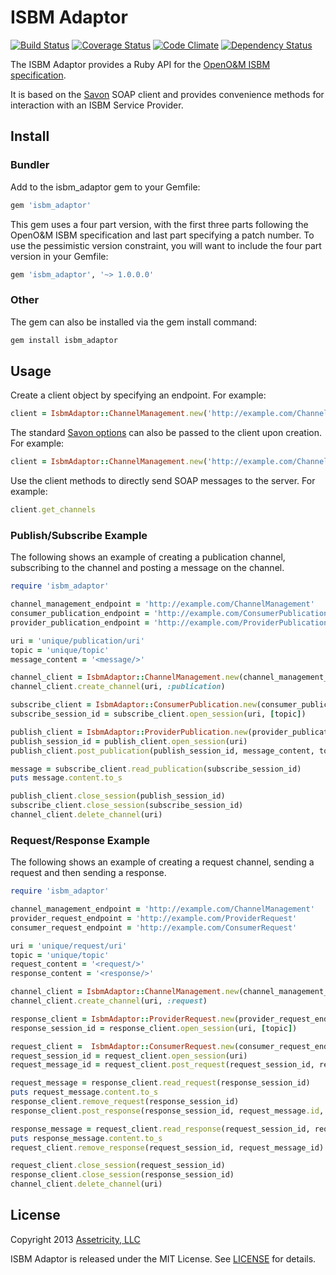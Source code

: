 # ISBM Adaptor

[![Build Status](https://travis-ci.org/assetricity/isbm_adaptor.png)](https://travis-ci.org/assetricity/isbm_adaptor)
[![Coverage Status](https://coveralls.io/repos/assetricity/isbm_adaptor/badge.png?branch=master)](https://coveralls.io/r/assetricity/isbm_adaptor?branch=master)
[![Code Climate](https://codeclimate.com/github/assetricity/isbm_adaptor.png)](https://codeclimate.com/github/assetricity/isbm_adaptor)
[![Dependency Status](https://gemnasium.com/assetricity/isbm_adaptor.png)](https://gemnasium.com/assetricity/isbm_adaptor)

The ISBM Adaptor provides a Ruby API for the [OpenO&M ISBM specification](http://www.mimosa.org/?q=about/what-open-om).

It is based on the [Savon](http://savonrb.com) SOAP client and provides convenience methods for interaction with an ISBM Service Provider.

## Install

### Bundler

Add to the isbm_adaptor gem to your Gemfile:

```ruby
gem 'isbm_adaptor'
```

This gem uses a four part version, with the first three parts following the OpenO&M ISBM specification and last part specifying a patch number. To use the pessimistic version constraint, you will want to include the four part version in your Gemfile:

```ruby
gem 'isbm_adaptor', '~> 1.0.0.0'
```

### Other

The gem can also be installed via the gem install command:

```bash
gem install isbm_adaptor
```

## Usage

Create a client object by specifying an endpoint. For example:

```ruby
client = IsbmAdaptor::ChannelManagement.new('http://example.com/ChannelManagement')
```

The standard [Savon options](http://savonrb.com/version2/globals.html) can also be passed to the client upon creation. For example:

```ruby
client = IsbmAdaptor::ChannelManagement.new('http://example.com/ChannelManagement', log: true)
```

Use the client methods to directly send SOAP messages to the server. For example:

```ruby
client.get_channels
```

### Publish/Subscribe Example

The following shows an example of creating a publication channel, subscribing to the channel and posting a message on the channel.

```ruby
require 'isbm_adaptor'

channel_management_endpoint = 'http://example.com/ChannelManagement'
consumer_publication_endpoint = 'http://example.com/ConsumerPublication'
provider_publication_endpoint = 'http://example.com/ProviderPublication'

uri = 'unique/publication/uri'
topic = 'unique/topic'
message_content = '<message/>'

channel_client = IsbmAdaptor::ChannelManagement.new(channel_management_endpoint)
channel_client.create_channel(uri, :publication)

subscribe_client = IsbmAdaptor::ConsumerPublication.new(consumer_publication_endpoint)
subscribe_session_id = subscribe_client.open_session(uri, [topic])

publish_client = IsbmAdaptor::ProviderPublication.new(provider_publication_endpoint)
publish_session_id = publish_client.open_session(uri)
publish_client.post_publication(publish_session_id, message_content, topic)

message = subscribe_client.read_publication(subscribe_session_id)
puts message.content.to_s

publish_client.close_session(publish_session_id)
subscribe_client.close_session(subscribe_session_id)
channel_client.delete_channel(uri)
```

### Request/Response Example

The following shows an example of creating a request channel, sending a request and then sending a response.

```ruby
require 'isbm_adaptor'

channel_management_endpoint = 'http://example.com/ChannelManagement'
provider_request_endpoint = 'http://example.com/ProviderRequest'
consumer_request_endpoint = 'http://example.com/ConsumerRequest'

uri = 'unique/request/uri'
topic = 'unique/topic'
request_content = '<request/>'
response_content = '<response/>'

channel_client = IsbmAdaptor::ChannelManagement.new(channel_management_endpoint)
channel_client.create_channel(uri, :request)

response_client = IsbmAdaptor::ProviderRequest.new(provider_request_endpoint)
response_session_id = response_client.open_session(uri, [topic])

request_client =  IsbmAdaptor::ConsumerRequest.new(consumer_request_endpoint)
request_session_id = request_client.open_session(uri)
request_message_id = request_client.post_request(request_session_id, request_content, topic)

request_message = response_client.read_request(response_session_id)
puts request_message.content.to_s
response_client.remove_request(response_session_id)
response_client.post_response(response_session_id, request_message.id, response_content)

response_message = request_client.read_response(request_session_id, request_message_id)
puts response_message.content.to_s
request_client.remove_response(request_session_id, request_message_id)

request_client.close_session(request_session_id)
response_client.close_session(response_session_id)
channel_client.delete_channel(uri)
```

## License

Copyright 2013 [Assetricity, LLC](http://assetricity.com)

ISBM Adaptor is released under the MIT License. See [LICENSE](https://github.com/assetricity/isbm_adaptor/blob/master/LICENSE) for details.
